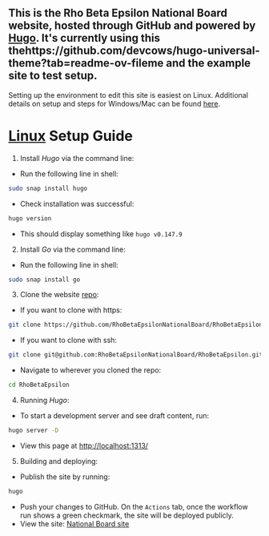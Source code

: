 This is the Rho Beta Epsilon National Board website, hosted through GitHub and powered by [Hugo](https://gohugo.io/). It's currently using this thehttps://github.com/devcows/hugo-universal-theme?tab=readme-ov-fileme and the example site to test setup.
---
Setting up the environment to edit this site is easiest on Linux. Additional details on setup and steps for Windows/Mac can be found [here](https://gohugo.io/installation/).
# [Linux](https://gohugo.io/installation/linux/) Setup Guide
1. Install *Hugo* via the command line:
 - Run the following line in shell: 
 ```bash
 sudo snap install hugo
 ```
 - Check installation was successful: 
 ```bash
 hugo version
 ```
 - This should display something like ```hugo v0.147.9```
 2. Install *Go* via the command line:
- Run the following line in shell:
```bash
sudo snap install go
```
3. Clone the website [repo](https://github.com/RhoBetaEpsilonNationalBoard/RhoBetaEpsilon):
- If you want to clone with https: 
```bash
git clone https://github.com/RhoBetaEpsilonNationalBoard/RhoBetaEpsilon.git
```
- If you want to clone with ssh:
```bash
git clone git@github.com:RhoBetaEpsilonNationalBoard/RhoBetaEpsilon.git
```
- Navigate to wherever you cloned the repo:
```bash
cd RhoBetaEpsilon
```
4. Running *Hugo*:
- To start a development server and see draft content, run:
```bash
hugo server -D
```
- View this page at [http://localhost:1313/](http://localhost:1313/)
5. Building and deploying:
- Publish the site by running:
```bash
hugo
```
- Push your changes to GitHub. On the `Actions` tab, once the workflow run shows a green checkmark, the site will be deployed publicly. 
- View the site: [National Board site](https://rhobetaepsilonnationalboard.github.io/RhoBetaEpsilon/)
